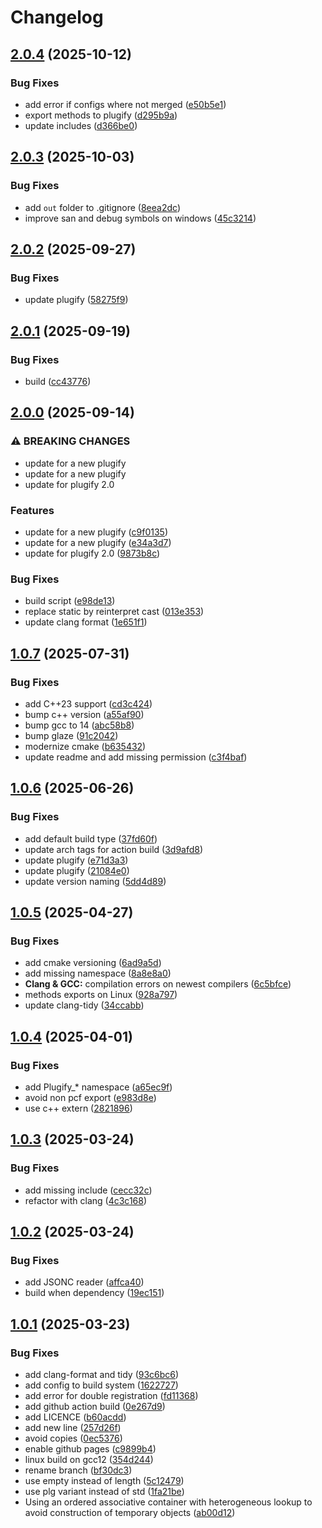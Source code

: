 # Changelog

## [2.0.4](https://github.com/untrustedmodders/plugify-plugin-configs/compare/v2.0.3...v2.0.4) (2025-10-12)


### Bug Fixes

* add error if configs where not merged ([e50b5e1](https://github.com/untrustedmodders/plugify-plugin-configs/commit/e50b5e193d2349a8581f8e62a9b0311397142fe1))
* export methods to plugify ([d295b9a](https://github.com/untrustedmodders/plugify-plugin-configs/commit/d295b9a0b4a7e090cb76c3151890dd5d0f091eea))
* update includes ([d366be0](https://github.com/untrustedmodders/plugify-plugin-configs/commit/d366be0092ead86f4c36075522796d9fe983a7c2))

## [2.0.3](https://github.com/untrustedmodders/plugify-plugin-configs/compare/v2.0.2...v2.0.3) (2025-10-03)


### Bug Fixes

* add `out` folder to .gitignore ([8eea2dc](https://github.com/untrustedmodders/plugify-plugin-configs/commit/8eea2dca18df04d03d58605470615370ff284b8b))
* improve san and debug symbols on windows ([45c3214](https://github.com/untrustedmodders/plugify-plugin-configs/commit/45c32146a3d6d165a7417aa733deddee48a4e2ec))

## [2.0.2](https://github.com/untrustedmodders/plugify-plugin-configs/compare/v2.0.1...v2.0.2) (2025-09-27)


### Bug Fixes

* update plugify ([58275f9](https://github.com/untrustedmodders/plugify-plugin-configs/commit/58275f9e043e4d48cbb4529a7162d64797dec5f5))

## [2.0.1](https://github.com/untrustedmodders/plugify-plugin-configs/compare/v2.0.0...v2.0.1) (2025-09-19)


### Bug Fixes

* build ([cc43776](https://github.com/untrustedmodders/plugify-plugin-configs/commit/cc43776cfb8ed05577b158e11673c8446725946f))

## [2.0.0](https://github.com/untrustedmodders/plugify-plugin-configs/compare/v1.0.7...v2.0.0) (2025-09-14)


### ⚠ BREAKING CHANGES

* update for a new plugify
* update for a new plugify
* update for plugify 2.0

### Features

* update for a new plugify ([c9f0135](https://github.com/untrustedmodders/plugify-plugin-configs/commit/c9f0135ab12c3f01292cf9982ce47195c781d105))
* update for a new plugify ([e34a3d7](https://github.com/untrustedmodders/plugify-plugin-configs/commit/e34a3d79f8ce990948ea5ed6c3716a68f1ed84e1))
* update for plugify 2.0 ([9873b8c](https://github.com/untrustedmodders/plugify-plugin-configs/commit/9873b8c29c57dcc10a46518dd20e650feb95b3fa))


### Bug Fixes

* build script ([e98de13](https://github.com/untrustedmodders/plugify-plugin-configs/commit/e98de131e0dea100f374db63a508ac92645ba484))
* replace static by reinterpret cast ([013e353](https://github.com/untrustedmodders/plugify-plugin-configs/commit/013e353b9107c0c6961986e7ebe6e66ffdc4fa12))
* update clang format ([1e651f1](https://github.com/untrustedmodders/plugify-plugin-configs/commit/1e651f1eca3409944f0da7d2c814f4ba5aabc543))

## [1.0.7](https://github.com/untrustedmodders/plugify-configs/compare/v1.0.6...v1.0.7) (2025-07-31)


### Bug Fixes

* add C++23 support ([cd3c424](https://github.com/untrustedmodders/plugify-configs/commit/cd3c4242cd597663b60c5b7413c29104fe2b6835))
* bump c++ version ([a55af90](https://github.com/untrustedmodders/plugify-configs/commit/a55af9073ab094dd4d4b2dbd60c10fd29957e546))
* bump gcc to 14 ([abc58b8](https://github.com/untrustedmodders/plugify-configs/commit/abc58b83f26d938d7208640209320141fec5995b))
* bump glaze ([91c2042](https://github.com/untrustedmodders/plugify-configs/commit/91c20422bc8edcc30488bed1a872641a27f6f4d5))
* modernize cmake ([b635432](https://github.com/untrustedmodders/plugify-configs/commit/b635432811a71c77ea4dca4a831bb008508dceb6))
* update readme and add missing permission ([c3f4baf](https://github.com/untrustedmodders/plugify-configs/commit/c3f4baf1e6ac09ab914ec327aaa4d50eccbf96f2))

## [1.0.6](https://github.com/untrustedmodders/plugify-configs/compare/v1.0.5...v1.0.6) (2025-06-26)


### Bug Fixes

* add default build type ([37fd60f](https://github.com/untrustedmodders/plugify-configs/commit/37fd60f3cd8ab0e0eada7124967db6c135926139))
* update arch tags for action build ([3d9afd8](https://github.com/untrustedmodders/plugify-configs/commit/3d9afd830c3598ad7f71cc6a14af89a53a01758e))
* update plugify ([e71d3a3](https://github.com/untrustedmodders/plugify-configs/commit/e71d3a359f7793b256f5fa3f07243eb443874b7d))
* update plugify ([21084e0](https://github.com/untrustedmodders/plugify-configs/commit/21084e0e718fd9bb083c7e8e0950c323fb8b1aa0))
* update version naming ([5dd4d89](https://github.com/untrustedmodders/plugify-configs/commit/5dd4d89c6a830326613428229f39ea3588f55334))

## [1.0.5](https://github.com/untrustedmodders/plugify-configs/compare/v1.0.4...v1.0.5) (2025-04-27)


### Bug Fixes

* add cmake versioning ([6ad9a5d](https://github.com/untrustedmodders/plugify-configs/commit/6ad9a5d0a592d1fc19dfb125321e1512b19b785a))
* add missing namespace ([8a8e8a0](https://github.com/untrustedmodders/plugify-configs/commit/8a8e8a026d95b2873686ad1205daa574c093fd80))
* **Clang & GCC:** compilation errors on newest compilers ([6c5bfce](https://github.com/untrustedmodders/plugify-configs/commit/6c5bfceab8fd907fb3379fd9f4543cbc84db08f7))
* methods exports on Linux ([928a797](https://github.com/untrustedmodders/plugify-configs/commit/928a797f3ccd254d4aa79b4415bf4bfc70d8fc02))
* update clang-tidy ([34ccabb](https://github.com/untrustedmodders/plugify-configs/commit/34ccabb7e45b7fa2063a4dcd2084d0ef6063402a))

## [1.0.4](https://github.com/untrustedmodders/plugify-configs/compare/v1.0.3...v1.0.4) (2025-04-01)


### Bug Fixes

* add Plugify_* namespace ([a65ec9f](https://github.com/untrustedmodders/plugify-configs/commit/a65ec9fd591610ed85523579b717ecd6d9d81c5a))
* avoid non pcf export ([e983d8e](https://github.com/untrustedmodders/plugify-configs/commit/e983d8e0ad3fe213bf1c644d346fb71cb886b9b6))
* use c++ extern ([2821896](https://github.com/untrustedmodders/plugify-configs/commit/28218969327160ba85a66164e4295b03e2c497f6))

## [1.0.3](https://github.com/untrustedmodders/plugify-configs/compare/v1.0.2...v1.0.3) (2025-03-24)


### Bug Fixes

* add missing include ([cecc32c](https://github.com/untrustedmodders/plugify-configs/commit/cecc32cf7f70dbd53998c55784339c86c5a71e18))
* refactor with clang ([4c3c168](https://github.com/untrustedmodders/plugify-configs/commit/4c3c168e84b7625a847628c6ab4928c7809079ec))

## [1.0.2](https://github.com/untrustedmodders/plugify-configs/compare/v1.0.1...v1.0.2) (2025-03-24)


### Bug Fixes

* add JSONC reader ([affca40](https://github.com/untrustedmodders/plugify-configs/commit/affca4089d32ee5fa43ba3acfde96b686d74f8bf))
* build when dependency ([19ec151](https://github.com/untrustedmodders/plugify-configs/commit/19ec15136876bd23322297bd3fe8c26aacbbe759))

## [1.0.1](https://github.com/untrustedmodders/plugify-configs/compare/v1.0.0...v1.0.1) (2025-03-23)


### Bug Fixes

* add clang-format and tidy ([93c6bc6](https://github.com/untrustedmodders/plugify-configs/commit/93c6bc6b16c33924b130ed1beb7df978093d7fdf))
* add config to build system ([1622727](https://github.com/untrustedmodders/plugify-configs/commit/1622727de842d49b16e607d089c94f46fddf9f06))
* add error for double registration ([fd11368](https://github.com/untrustedmodders/plugify-configs/commit/fd113689936eac636d85f1b956778ae0c2655589))
* add github action build ([0e267d9](https://github.com/untrustedmodders/plugify-configs/commit/0e267d94543bc17ada68b0a47fb386b324bae68c))
* add LICENCE ([b60acdd](https://github.com/untrustedmodders/plugify-configs/commit/b60acddc9e06c1762881f07b21251fcf568d1700))
* add new line ([257d26f](https://github.com/untrustedmodders/plugify-configs/commit/257d26fbe88a390c5e555dcef5dc606538c0044e))
* avoid copies ([0ec5376](https://github.com/untrustedmodders/plugify-configs/commit/0ec53769bb47113699be5257efca88f7a5d0ac3e))
* enable github pages ([c9899b4](https://github.com/untrustedmodders/plugify-configs/commit/c9899b42bdf1b74bf403c5bb6c20e2b3e398e591))
* linux build on gcc12 ([354d244](https://github.com/untrustedmodders/plugify-configs/commit/354d244eb32b165d6426333d4ac480b47a5bdc6b))
* rename branch ([bf30dc3](https://github.com/untrustedmodders/plugify-configs/commit/bf30dc3995d456dcbb5f17cdebbcc30be69cdfe8))
* use empty instead of length ([5c12479](https://github.com/untrustedmodders/plugify-configs/commit/5c12479b64ee76f38a89b46b026977cd2087c7bd))
* use plg variant instead of std ([1fa21be](https://github.com/untrustedmodders/plugify-configs/commit/1fa21be4d371656d676007b780b190e75e933d44))
* Using an ordered associative container with heterogeneous lookup to avoid construction of temporary objects ([ab00d12](https://github.com/untrustedmodders/plugify-configs/commit/ab00d12b2033b060b797dc613dd443d1f3287c2d))
